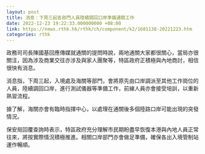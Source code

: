 ```yaml
---
layout: post
title: 消息：下周三起各部門人員陸續調回口岸準備通關工作
date: 2022-12-23 19:22:33.000000000 +08:00
link: https://news.rthk.hk/rthk/ch/component/k2/1681138-20221223.htm
categories: rthk
---
```


政務司司長陳國基回應傳媒就通關的提問時說，兩地通關大家都很關心，當局亦很關注，因為涉及商業交往亦涉及與家人團聚等，特區政府正積極與內地商討，相信很快有消息。

消息指，下周三起，入境處及海關等部門，會將原先由口岸調派至其他工作崗位的人員，陸續調回口岸，進行測試儀器等準備工作，前線人員亦會接受培訓，以重新熟習流程。

據了解，海關亦會有臨時指揮中心，以處理在通關後多個陸路口岸可能出現的突發情況。

保安局回覆查詢時表示，特區政府充分理解巿民期盼盡早恢復本港與內地人員正常往來，將按實際情況積極推進。相關口岸部門亦會做足準備，確保各出入境管制站運作暢順。
